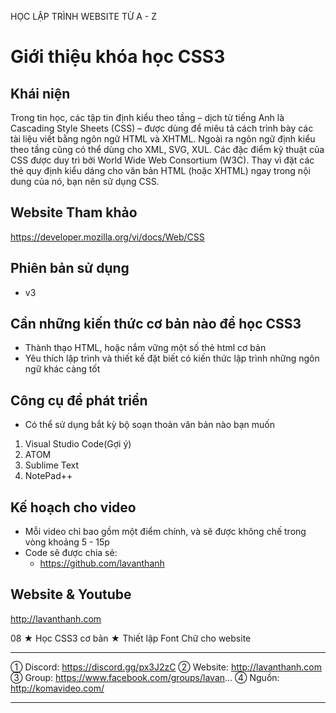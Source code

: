 HỌC LẬP TRÌNH WEBSITE TỪ A - Z 

Giới thiệu khóa học CSS3
========================

## Khái niện

Trong tin học, các tập tin định kiểu theo tầng – dịch từ tiếng Anh là Cascading Style Sheets (CSS) – được dùng để miêu tả cách trình bày các tài liệu viết bằng ngôn ngữ HTML và XHTML. Ngoài ra ngôn ngữ định kiểu theo tầng cũng có thể dùng cho XML, SVG, XUL. Các đặc điểm kỹ thuật của CSS được duy trì bởi World Wide Web Consortium (W3C). Thay vì đặt các thẻ quy định kiểu dáng cho văn bản HTML (hoặc XHTML) ngay trong nội dung của nó, bạn nên sử dụng CSS.

## Website Tham khảo

https://developer.mozilla.org/vi/docs/Web/CSS

## Phiên bản sử dụng

+ v3

## Cần những kiến thức cơ bản nào để học CSS3 

* Thành thạo HTML, hoặc nắm vững một số thẻ html cơ bản
* Yêu thích lập trình và thiết kế đặt biết có kiến thức lập trình những ngôn ngữ khác càng tốt


## Công cụ để phát triển

* Có thể sử dụng bắt kỳ bộ soạn thoản văn bản nào bạn muốn 
 1. Visual Studio Code(Gợi ý)
 2. ATOM
 3. Sublime Text
 4. NotePad++

## Kế hoạch cho video
* Mỗi video chỉ bao gồm một điểm chính, và sẽ được không chế trong vòng khoảng 5 - 15p 
* Code sẽ được chia sẻ:
  - https://github.com/lavanthanh

## Website & Youtube 

http://lavanthanh.com

08 ★ Học CSS3 cơ bản ★ Thiết lập Font Chữ cho website

*********************
➀ Discord: https://discord.gg/px3J2zC
➁ Website: http://lavanthanh.com
➂ Group: https://www.facebook.com/groups/lavan...
➃ Nguồn: http://komavideo.com/

*********************
